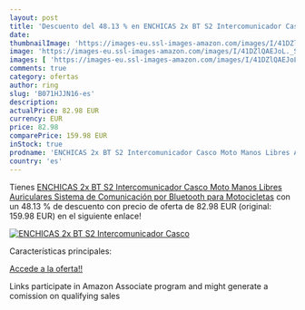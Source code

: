 ```yaml
---
layout: post
title: 'Descuento del 48.13 % en ENCHICAS 2x BT S2 Intercomunicador Casco'
date: 
thumbnailImage: 'https://images-eu.ssl-images-amazon.com/images/I/41DZlQAEJoL._SL200_.jpg'
image: 'https://images-eu.ssl-images-amazon.com/images/I/41DZlQAEJoL._SL200_.jpg'
images: [ 'https://images-eu.ssl-images-amazon.com/images/I/41DZlQAEJoL._SL200_.jpg' ]
comments: true
category: ofertas
author: ring
slug: 'B071HJJN16-es'
description:
actualPrice: 82.98 EUR
currency: EUR
price: 82.98
comparePrice: 159.98 EUR
inStock: true
prodname: 'ENCHICAS 2x BT S2 Intercomunicador Casco Moto Manos Libres Auriculares Sistema de Comunicación por Bluetooth para Motocicletas'
country: 'es'
---
```


Tienes [ENCHICAS 2x BT S2 Intercomunicador Casco Moto Manos Libres Auriculares Sistema de Comunicación por Bluetooth para Motocicletas](https://www.amazon.es/dp/B071HJJN16/?tag=tolees-21) con un 48.13 % de descuento con precio de oferta de 82.98 EUR (original: 159.98 EUR) en el siguiente enlace!

[![ENCHICAS 2x BT S2 Intercomunicador Casco](https://images-eu.ssl-images-amazon.com/images/I/41DZlQAEJoL._SL200_.jpg)](https://www.amazon.es/dp/B071HJJN16/?tag=tolees-21)

Características principales:


[Accede a la oferta!!](https://www.amazon.es/dp/B071HJJN16/?tag=tolees-21)

Links participate in Amazon Associate program and might generate a comission on qualifying sales


